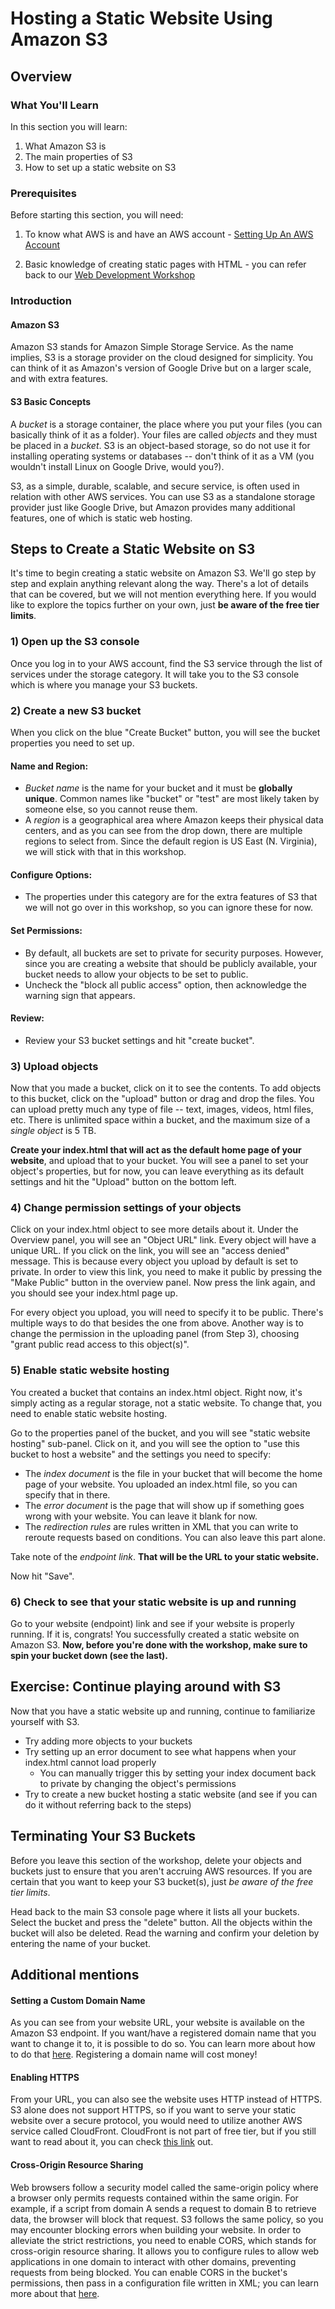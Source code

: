 # Hosting a Static Website Using Amazon S3

## Overview
### What You'll Learn

In this section you will learn:

1. What Amazon S3 is
2. The main properties of S3
3. How to set up a static website on S3

### Prerequisites

Before starting this section, you will need:

1. To know what AWS is and have an AWS account - [Setting Up An AWS Account](https://github.com/HackBinghamton/CloudComputingWorkshop/blob/master/Intro/SettingUpAWS.md)

2. Basic knowledge of creating static pages with HTML - you can refer back to our [Web Development Workshop](https://github.com/HackBinghamton/WebDevelopmentWorkshop)

### Introduction
#### Amazon S3
Amazon S3 stands for Amazon Simple Storage Service. As the name implies, S3 is a storage provider on the cloud designed for simplicity. You can think of it as Amazon's version of Google Drive but on a larger scale, and with extra features.

#### S3 Basic Concepts

A *bucket* is a storage container, the place where you put your files (you can basically think of it as a folder). Your files are called *objects* and they must be placed in a *bucket*. S3 is an object-based storage, so do not use it for installing operating systems or databases -- don't think of it as a VM (you wouldn't install Linux on Google Drive, would you?).

S3, as a simple, durable, scalable, and secure service, is often used in relation with other AWS services. You can use S3 as a standalone storage provider just like Google Drive, but Amazon provides many additional features, one of which is static web hosting.

## Steps to Create a Static Website on S3

It's time to begin creating a static website on Amazon S3. We'll go step by step and explain anything relevant along the way. There's a lot of details that can be covered, but we will not mention everything here. If you would like to explore the topics further on your own, just **be aware of the free tier limits**.

### 1) Open up the S3 console
Once you log in to your AWS account, find the S3 service through the list of services under the storage category. It will take you to the S3 console which is where you manage your S3 buckets.

### 2) Create a new S3 bucket
When you click on the blue "Create Bucket" button, you will see the bucket properties you need to set up.

#### Name and Region:
* *Bucket name* is the name for your bucket and it must be **globally unique**. Common names like "bucket" or "test" are most likely taken by someone else, so you cannot reuse them.
* A *region* is a geographical area where Amazon keeps their physical data centers, and as you can see from the drop down, there are multiple regions to select from. Since the default region is US East (N. Virginia), we will stick with that in this workshop.

#### Configure Options:
* The properties under this category are for the extra features of S3 that we will not go over in this workshop, so you can ignore these for now.

#### Set Permissions:
* By default, all buckets are set to private for security purposes. However, since you are creating a website that should be publicly available, your bucket needs to allow your objects to be set to public.
* Uncheck the "block all public access" option, then acknowledge the warning sign that appears.

#### Review:
* Review your S3 bucket settings and hit "create bucket".

### 3) Upload objects

Now that you made a bucket, click on it to see the contents. To add objects to this bucket, click on the "upload" button or drag and drop the files. You can upload pretty much any type of file -- text, images, videos, html files, etc. There is unlimited space within a bucket, and the maximum size of a *single object* is 5 TB.

**Create your index.html that will act as the default home page of your website**, and upload that to your bucket. You will see a panel to set your object's properties, but for now, you can leave everything as its default settings and hit the "Upload" button on the bottom left.

### 4) Change permission settings of your objects

Click on your index.html object to see more details about it. Under the Overview panel, you will see an "Object URL" link. Every object will have a unique URL. If you click on the link, you will see an "access denied" message. This is because every object you upload by default is set to private. In order to view this link, you need to make it public by pressing the "Make Public" button in the overview panel. Now press the link again, and you should see your index.html page up.

For every object you upload, you will need to specify it to be public. There's multiple ways to do that besides the one from above. Another way is to change the permission in the uploading panel (from Step 3), choosing "grant public read access to this object(s)".

### 5) Enable static website hosting

You created a bucket that contains an index.html object. Right now, it's simply acting as a regular storage, not a static website. To change that, you need to enable static website hosting.

Go to the properties panel of the bucket, and you will see "static website hosting" sub-panel. Click on it, and you will see the option to "use this bucket to host a website" and the settings you need to specify:

* The *index document* is the file in your bucket that will become the home page of your website. You uploaded an index.html file, so you can specify that in there.
* The *error document* is the page that will show up if something goes wrong with your website. You can leave it blank for now.
* The *redirection rules* are rules written in XML that you can write to reroute requests based on conditions. You can also leave this part alone.

Take note of the *endpoint link*. **That will be the URL to your static website.**

Now hit "Save".

### 6) Check to see that your static website is up and running

Go to your website (endpoint) link and see if your website is properly running. If it is, congrats! You successfully created a static website on Amazon S3. **Now, before you're done with the workshop, make sure to spin your bucket down (see the last).**

## Exercise: Continue playing around with S3

Now that you have a static website up and running, continue to familiarize yourself with S3.
* Try adding more objects to your buckets
* Try setting up an error document to see what happens when your index.html cannot load properly
  * You can manually trigger this by setting your index document back to private by changing the object's permissions
* Try to create a new bucket hosting a static website (and see if you can do it without referring back to the steps)

## Terminating Your S3 Buckets

Before you leave this section of the workshop, delete your objects and buckets just to ensure that you aren't accruing AWS resources. If you are certain that you want to keep your S3 bucket(s), just *be aware of the free tier limits*.

Head back to the main S3 console page where it lists all your buckets. Select the bucket and press the "delete" button. All the objects within the bucket will also be deleted. Read the warning and confirm your deletion by entering the name of your bucket.

## Additional mentions

#### Setting a Custom Domain Name

As you can see from your website URL, your website is available on the Amazon S3 endpoint. If you want/have a registered domain name that you want to change it to, it is possible to do so. You can learn more about how to do that [here](https://docs.aws.amazon.com/AmazonS3/latest/dev/website-hosting-custom-domain-walkthrough.html). Registering a domain name will cost money!

#### Enabling HTTPS

From your URL, you can also see the website uses HTTP instead of HTTPS. S3 alone does not support HTTPS, so if you want to serve your static website over a secure protocol, you would need to utilize another AWS service called CloudFront. CloudFront is not part of free tier, but if you still want to read about it, you can check [this link](https://aws.amazon.com/premiumsupport/knowledge-center/cloudfront-serve-static-website/) out.

#### Cross-Origin Resource Sharing

Web browsers follow a security model called the same-origin policy where a browser only permits requests contained within the same origin. For example, if a script from domain A sends a request to domain B to retrieve data, the browser will block that request. S3 follows the same policy, so you may encounter blocking errors when building your website. In order to alleviate the strict restrictions, you need to enable CORS, which stands for cross-origin resource sharing. It allows you to configure rules to allow web applications in one domain to interact with other domains, preventing requests from being blocked. You can enable CORS in the bucket's permissions, then pass in a configuration file written in XML; you can learn more about that [here](https://docs.aws.amazon.com/AmazonS3/latest/dev/cors.html#how-do-i-enable-cors).
